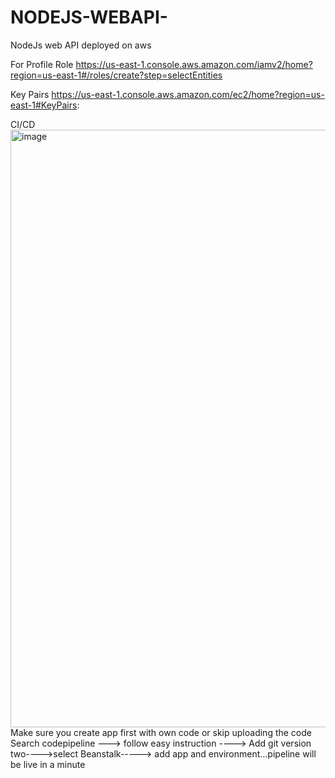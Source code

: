 # NODEJS-WEBAPI-
NodeJs web API deployed on aws

For Profile Role
https://us-east-1.console.aws.amazon.com/iamv2/home?region=us-east-1#/roles/create?step=selectEntities

Key Pairs
https://us-east-1.console.aws.amazon.com/ec2/home?region=us-east-1#KeyPairs:


CI/CD
<img width="956" alt="image" src="https://github.com/deeprajsinghsisodiya/NODEJS-WEBAPI-/assets/122676491/fbd4021a-368a-4326-925c-dc2a0c7a5b24">
Make sure you create app first with own code or skip uploading the code
Search codepipeline ---> follow easy instruction ----> Add git version two---->select Beanstalk-----> add app and environment...pipeline will be live in a minute 
